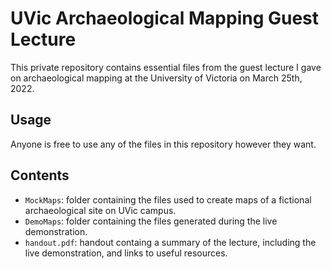 # UVic Archaeological Mapping Guest Lecture

This private repository contains essential files from the guest lecture I gave on archaeological mapping at the University of Victoria on March 25th, 2022.

## Usage

Anyone is free to use any of the files in this repository however they want.

## Contents

- `MockMaps`: folder containing the files used to create maps of a fictional archaeological site on UVic campus.
- `DemoMaps`: folder containing the files generated during the live demonstration.
- `handout.pdf`: handout containg a summary of the lecture, including the live demonstration, and links to useful resources.
